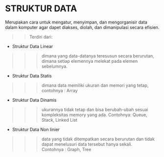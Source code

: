 # STRUKTUR DATA


Merupakan cara untuk mengatur, menyimpan, dan mengorganisir data dalam komputer agar dapet diakses, diolah, dan dimanipulasi secara efisien.
>>Terdiri dari:



+ Struktur Data Linear
>>>dimana yang data-datanya teresusun secara berurutan, dimana setiap elemennya melekat pada elemen sebelumnya.
- Struktur Data Statis 
>>>dimana data memiliki ukuran dan memori yang tetap, contohnya : Array
- Struktur Data Dinamis
>>>ukurannya tidak tetap dan bisa berubah-ubah sesuai kompleksitas memory yang ada. Contohnya: Queue, Stack, Linked List
- Struktur Data Non linier 
>>>data yang tidak ditempatkan secara berurutan dan tidak dapat menelusuri data tersebut hanya sekali. Contohnya : Graph, Tree